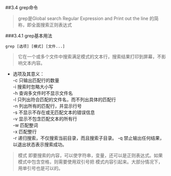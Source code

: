 ##3.4 grep命令
> grep是Global search Regular Expression and Print out the line 的简称，即全面搜索正则表达式

###3.4.1 grep基本用法
```
grep [选项] [模式] [文件...]
```
> 它在一个或多个文件中搜索满足模式的文本行，搜索结果打印到屏幕，不影响文本内容。
* 选项及其意义：   
-c  只输出匹配行的数量   
-i  搜索时忽略大小写   
-h  查询多文件时不显示文件名   
-l  只列出符合匹配的文件名，而不列出具体的匹配行   
-n  列出所有的匹配行，并显示行号   
-s  不显示不存在或无匹配文本的错误信息   
-v  显示不包含匹配文本的所有行   
-w  匹配整词   
-x  匹配整行   
-r  递归搜索，不仅搜索当前目录，而且搜索子目录。
-q  禁止输出任何结果，以退出状态表示搜索成功。

> 模式 即要搜索的内容，可以使字符串，变量，还可以是正则表达式。如果模式中包含空格，则需要使用双引号把
模式内容引起来。大部分情况下，用单引号也是可以的。